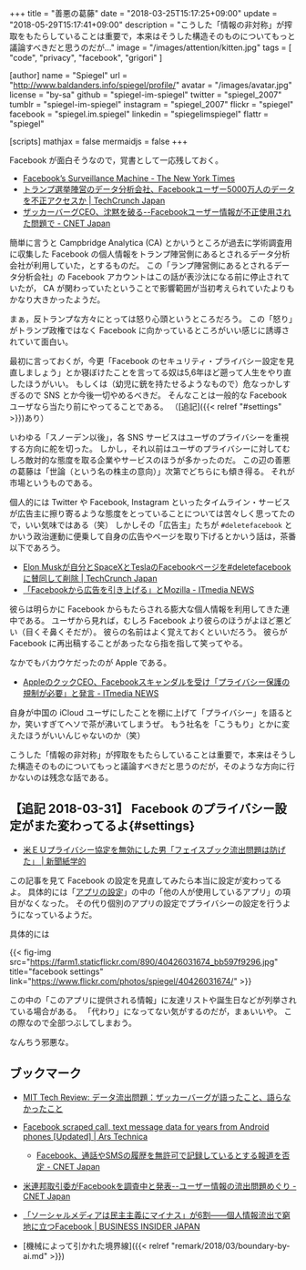 +++
title = "善悪の葛藤"
date = "2018-03-25T15:17:25+09:00"
update = "2018-05-29T15:17:41+09:00"
description = "こうした「情報の非対称」が搾取をもたらしていることは重要で，本来はそうした構造そのものについてもっと議論すべきだと思うのだが..."
image = "/images/attention/kitten.jpg"
tags = [ "code", "privacy", "facebook", "grigori" ]

[author]
  name      = "Spiegel"
  url       = "http://www.baldanders.info/spiegel/profile/"
  avatar    = "/images/avatar.jpg"
  license   = "by-sa"
  github    = "spiegel-im-spiegel"
  twitter   = "spiegel_2007"
  tumblr    = "spiegel-im-spiegel"
  instagram = "spiegel_2007"
  flickr    = "spiegel"
  facebook  = "spiegel.im.spiegel"
  linkedin  = "spiegelimspiegel"
  flattr    = "spiegel"

[scripts]
  mathjax = false
  mermaidjs = false
+++

Facebook が面白そうなので，覚書として一応残しておく。

- [Facebook’s Surveillance Machine - The New York Times](https://www.nytimes.com/2018/03/19/opinion/facebook-cambridge-analytica.html)
- [トランプ選挙陣営のデータ分析会社、Facebookユーザー5000万人のデータを不正アクセスか  |  TechCrunch Japan](https://jp.techcrunch.com/2018/03/19/2018-03-17-trump-campaign-linked-data-firm-cambridge-analytica-reportedly-collected-info-on-50m-facebook-profiles/)
- [ザッカーバーグCEO、沈黙を破る--Facebookユーザー情報が不正使用された問題で - CNET Japan](https://japan.cnet.com/article/35116476/)

簡単に言うと Campbridge Analytica (CA) とかいうところが過去に学術調査用に収集した Facebook の個人情報をトランプ陣営側にあるとされるデータ分析会社が利用していた，とするものだ。
この「ランプ陣営側にあるとされるデータ分析会社」の Facebook アカウントはこの話が表沙汰になる前に停止されていたが， CA が関わっていたということで影響範囲が当初考えられていたよりもかなり大きかったようだ。

まぁ，反トランプな方々にとっては怒り心頭というところだろう。
この「怒り」がトランプ政権ではなく Facebook に向かっているところがいい感じに誘導されていて面白い。

最初に言っておくが，今更「Facebook のセキュリティ・プライバシー設定を見直しましょう」とか寝ぼけたことを言ってる奴は5,6年ほど遡って人生をやり直したほうがいい。
もしくは（幼児に銃を持たせるようなもので）危なっかしすぎるので SNS とか今後一切やめるべきだ。
そんなことは一般的な Facebook ユーザなら当たり前にやってることである。
（[追記]({{< relref "#settings" >}})あり）

いわゆる「スノーデン以後」，各 SNS サービスはユーザのプライバシーを重視する方向に舵を切った。
しかし，それ以前はユーザのプライバシーに対してむしろ敵対的な態度を取る企業やサービスのほうが多かったのだ。
この辺の善悪の葛藤は「世論（という名の株主の意向）」次第でどちらにも傾き得る。
それが市場というものである。

個人的には Twitter や Facebook, Instagram といったタイムライン・サービスが広告主に擦り寄るような態度をとっていることについては苦々しく思ってたので，いい気味ではある（笑）
しかしその「広告主」たちが `#deletefacebook` とかいう政治運動に便乗して自身の広告やページを取り下げるとかいう話は，茶番以下であろう。

- [Elon Muskが自分とSpaceXとTeslaのFacebookページを#deletefacebookに賛同して削除  |  TechCrunch Japan](https://jp.techcrunch.com/2018/03/24/2018-03-23-elon-musk-deletes-own-spacex-and-tesla-facebook-pages-after-deletefacebook/)
- [「Facebookから広告を引き上げる」とMozilla - ITmedia NEWS](http://www.itmedia.co.jp/news/articles/1803/23/news107.html)

彼らは明らかに Facebook からもたらされる膨大な個人情報を利用してきた連中である。
ユーザから見れば，むしろ Facebook より彼らのほうがよほど悪どい（目くそ鼻くそだが）。
彼らの名前はよく覚えておくといいだろう。
彼らが Facebook に再出稿することがあったなら指を指して笑ってやる。

なかでもバカウケだったのが Apple である。

- [AppleのクックCEO、Facebookスキャンダルを受け「プライバシー保護の規制が必要」と発言 - ITmedia NEWS](http://www.itmedia.co.jp/news/articles/1803/25/news014.html)

自身が中国の iCloud ユーザにしたことを棚に上げて「プライバシー」を語るとか，笑いすぎてヘソで茶が沸いてしまうぜ。
もう社名を「こうもり」とかに変えたほうがいいんじゃないのか（笑）

こうした「情報の非対称」が搾取をもたらしていることは重要で，本来はそうした構造そのものについてもっと議論すべきだと思うのだが，そのような方向に行かないのは残念な話である。

## 【追記 2018-03-31】 Facebook のプライバシー設定がまた変わってるよ{#settings}

- [米ＥＵプライバシー協定を無効にした男「フェイスブック流出問題は防げた」 | 新聞紙学的](https://kaztaira.wordpress.com/2018/03/31/%e7%b1%b3%ef%bd%85%ef%bd%95%e3%83%97%e3%83%a9%e3%82%a4%e3%83%90%e3%82%b7%e3%83%bc%e5%8d%94%e5%ae%9a%e3%82%92%e7%84%a1%e5%8a%b9%e3%81%ab%e3%81%97%e3%81%9f%e7%94%b7%e3%80%8c%e3%83%95%e3%82%a7%e3%82%a4/)

この記事を見て Facebook の設定を見直してみたら本当に設定が変わってるよ。
具体的には「[アプリの設定](https://www.facebook.com/settings?tab=applications)」の中の「他の人が使用しているアプリ」の項目がなくなった。
その代り個別のアプリの設定でプライバシーの設定を行うようになっているようだ。

具体的には

{{< fig-img src="https://farm1.staticflickr.com/890/40426031674_bb597f9296.jpg" title="facebook settings" link="https://www.flickr.com/photos/spiegel/40426031674/" >}}

この中の「このアプリに提供される情報」に友達リストや誕生日などが列挙されている場合がある。
「代わり」になってない気がするのだが，まぁいいや。
この際なので全部つぶしてしまおう。

なんちう邪悪な。

## ブックマーク

- [MIT Tech Review: データ流出問題：ザッカーバーグが語ったこと、語らなかったこと](https://www.technologyreview.jp/nl/what-zuckerberg-said-and-what-he-didnt/)
- [Facebook scraped call, text message data for years from Android phones [Updated] | Ars Technica](https://arstechnica.com/information-technology/2018/03/facebook-scraped-call-text-message-data-for-years-from-android-phones/)
    - [Facebook、通話やSMSの履歴を無許可で記録しているとする報道を否定 - CNET Japan](https://japan.cnet.com/article/35116650/)
- [米連邦取引委がFacebookを調査中と発表--ユーザー情報の流出問題めぐり - CNET Japan](https://japan.cnet.com/article/35116724/)
- [「ソーシャルメディアは民主主義にマイナス」が6割——個人情報流出で窮地に立つFacebook | BUSINESS INSIDER JAPAN](https://www.businessinsider.jp/post-164530)

- [機械によって引かれた境界線]({{< relref "remark/2018/03/boundary-by-ai.md" >}})
